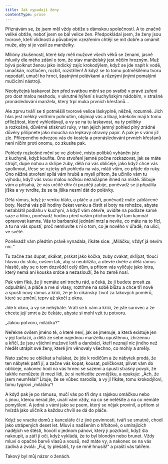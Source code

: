 ```yaml
---
title: Jak vypadají ženy
contentType: prose
---
```


<section>

Přiznávám se, že jsem měl vždy obtíže s dámskou společností. A to značně veliké obtíže, neboť jsem se bál velice žen. Předpokládal jsem, že ženy jsou tvorové, kteří vlídností a půvabným vzezřením chtějí se mít dobře a omámit muže, aby si je vzali za manželky.

Milióny zkušeností, které kdy měli mužové všech věků se ženami, jasně mluvily dle mého zdání o tom, že stav manželský jest něčím hrozným. Muž bývá polknut ženou jako indický zajíc krokodýlem, když se jde napít k vodě, umačkán, roztlučen, rozbit, rozstřílen! A když se to tomu potměšilému tvoru nepodaří, umučí ho hrnci, špatnými polévkami a různými jinými pomalými mučicími nástroji.

Neobyčejná laskavost žen před svatbou mění se po svatbě v pravé zuření pro dost malou neshodu, v ukrutné hýření s kuchyňským nádobím, v strašné pronásledování manžela, který trpí muka prvních křesťanů…

Ale zprvu tváří se ti potměšilí tvorové velice láskyplně, něžně, rozumně. Jich hlas jest měkký vnitřním pohnutím, objímají vás a líbají, kdekoliv mají k tomu příležitost, které vyhledávají, a vy se na tu laskavost, na ty polibky a rozkošné, důvěrné stisknutí ruky, v ten jejich jemný pohled plný zrádné důvěry přilípnete jako moucha na lepkavý otravný papír. A pak je s vámi již zle. Přilepeného odvezou vás do kostela a pronásledování prvních křesťanů není ničím proti onomu, co zkusíte pak.

Pohledy rozkošné mění se ve zlobivé, místo polibků vyháněn jste z kuchyně, když kouříte. Ono stvoření jemné počne rozkazovat, jak se máte strojit, dupe nohou a skřípe zuby, dělá na vás obličeje, jako když chce vás spolknout, třese se vzteky při pohledu na vás, mlátí vším, co přijde do ruky. Ono něžné stvoření spílá vám hrubě a myslí přitom, že učinilo vám tu výhodu, když vás svou malou nožkou nezašlápne ihned na místě. Slibuje vám a přísahá, že vás určitě dřív či později zabije, poněvadž se jí připálila jíška a vy tvrdíte, že se ta jíška nesmí dát do polévky.

Dělá rámus, když je venku bláto, a pláče a zuří, poněvadž máte zablácené boty. Nechá vás půl hodiny čekat venku a čistit si boty na rohožce, abyste nezablátil podlahu v kuchyni, a když vám otevře, uvidíte na podlaze samé saze a hlínu, poněvadž hodinu před vaším příchodem byl tam kamnář opravovat kamna. Vás to barbarské jednání mrzí a nevíte, co máte na to říci, a tu na vás spustí, proč nemluvíte s ní o tom, co je nového v úřadě, na ulici, ve světě.

Poněvadž vám předtím právě vynadala, říkáte sice: „Miláčku, vždyť já nevím nic.“

Tu začne zas dupat, skákat, prskat jako kočka, zuby cvakat, skřípat, tlouci hlavou do stolu, ovšem tak, aby si neublížila, a otevře dvéře a dělá rámus hlasitě, aby se o tom dozvěděl celý dům, a přitom vás vyličuje jako lotra, který nemá ani kouska srdce a nezaslouží, že ho země nosí.

Pak vám říká, že ji nemáte ani trochu rád, a čeká, že ji budete prosit za odpuštění, a pláče a rve si vlasy, roztrhne na sobě blůzu a chce tři nové a spustí nový rámus a křičí, že je to cikánský život za takových poměrů, které se změní, teprv až skočí z okna.

Jde k oknu, a vy se nehýbáte. Vrátí se k vám a křičí, že jste surovec a že chcete její smrt a že čekáte, abyste si mohl vzít tu potvoru.

„Jakou potvoru, miláčku?“

Neřekne ovšem jméno té, o které neví, jak se jmenuje, a která existuje jen v její fantazii, a dělá ze sebe najednou manželku opuštěnou, zhrzenou a křičí, že jsou všichni mužové lotři a darebáci, kteří neznají nic jiného než hledět utrápit své ženy, které jim věnovaly všechno, co mohly a směly.

Nato začne se oblékat a hulákat, že jde k rodičům a že nábytek prodá, že ten nábytek patří jí, a začne vás kopat, kousat, políčkovat, plivat vám do obličeje, nakonec hodí na vás hrnec se sazemi a spustí strašný povyk, že takhle nemůžete jít mezi lidi, že si nehledíte zevnějšku, a opakuje: „Ach, že jsem neumřela!“ Lituje, že se vůbec narodila, a vy jí říkáte, tomu krokodýlovi, tomu tygrovi „miláčku“!

A když pak je po rámusu, mučí vás po tři dny s rajskou omáčkou nebo s jinou, kterou nerad jíte, uvaří vám vždy, na co se netěšíte a na co nemáte pomyšlení. A jedná s vámi jako se psem, který se nějak provinil, a přitom si hvízdá jako uličník a každou chvíli se dá do pláče.

Když se vracíte domů z kanceláře či z jiné povinnosti, tváří se smutně, chodí jako utrápených deset let. Mluví s nadšením o hřbitově, o umírajících nadějích ve štěstí, hovoří o jednom pánovi, který ji pozdravil, když šla nakoupit, a září jí oči, když vykládá, že to byl blondýn nebo brunet. Vždy mluví o opačné barvě vlasů a vousů, než máte vy, a nakonec se na vás zadívá a zvolá: „Fuj, ty plešatíš, ty se mně hnusíš!“ a praští vás talířem.

Takový byl můj názor o ženách.

</section>
